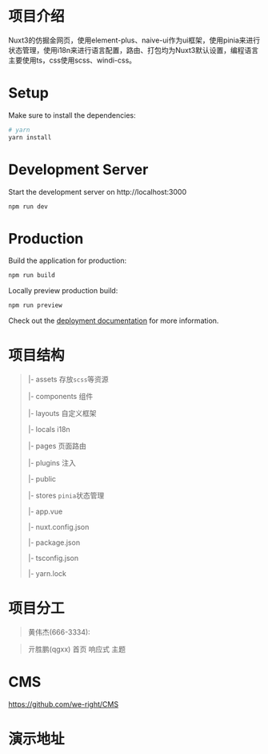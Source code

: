 # 项目介绍
Nuxt3的仿掘金网页，使用element-plus、naive-ui作为ui框架，使用pinia来进行状态管理，使用i18n来进行语言配置，路由、打包均为Nuxt3默认设置，编程语言主要使用ts，css使用scss、windi-css。




# Setup
Make sure to install the dependencies:

```bash
# yarn
yarn install
```

# Development Server

Start the development server on http://localhost:3000

```bash
npm run dev
```

# Production

Build the application for production:

```bash
npm run build
```

Locally preview production build:

```bash
npm run preview
```

Check out the [deployment documentation](https://nuxt.com/docs/getting-started/deployment) for more information.


# 项目结构   
>|- assets  存放`scss`等资源
>
>|- components  组件
>
>|- layouts  自定义框架
>
>|- locals  i18n
>
>|- pages  页面路由
>
>|- plugins  注入
>
>|- public 
>
>|- stores  `pinia`状态管理
>
>|- app.vue
>
>|- nuxt.config.json
>
>|- package.json
>
>|- tsconfig.json
>
>|- yarn.lock

# 项目分工
> 黄伟杰(666-3334):
>

> 亓胜鹏(qgxx)
> 首页
> 响应式
> 主题

# CMS
https://github.com/we-right/CMS

# 演示地址
